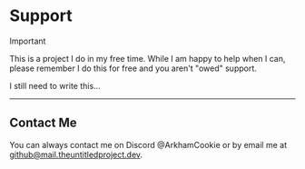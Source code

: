 # Support

> [!IMPORTANT]
> This is a project I do in my free time.
> While I am happy to help when I can,
> please remember I do this for free and you aren't "owed" support.

I still need to write this...

---

## Contact Me

You can always contact me on Discord @ArkhamCookie
or by email me at [github@mail.theuntitledproject.dev](mailto:github@mail.theuntitledproject.dev).
